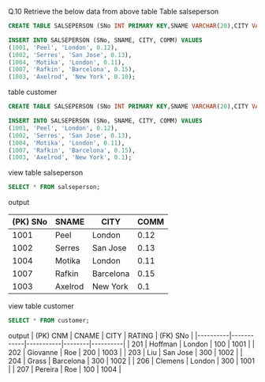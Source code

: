 Q.10  Retrieve the below data from above table
Table salseperson

```sql
CREATE TABLE SALSEPERSON (SNo INT PRIMARY KEY,SNAME VARCHAR(20),CITY VARCHAR(50),COMM DECIMAL(3,2));

INSERT INTO SALSEPERSON (SNo, SNAME, CITY, COMM) VALUES
(1001, 'Peel', 'London', 0.12),
(1002, 'Serres', 'San Jose', 0.13),
(1004, 'Motika', 'London', 0.11),
(1007, 'Rafkin', 'Barcelona', 0.15),
(1003, 'Axelrod', 'New York', 0.10);

```
table customer

```sql
CREATE TABLE SALSEPERSON (SNo INT PRIMARY KEY,SNAME VARCHAR(20),CITY VARCHAR(50),COMM DECIMAL(3,2));

INSERT INTO SALSEPERSON (SNo, SNAME, CITY, COMM) VALUES
(1001, 'Peel', 'London', 0.12),
(1002, 'Serres', 'San Jose', 0.13),
(1004, 'Motika', 'London', 0.11),
(1007, 'Rafkin', 'Barcelona', 0.15),
(1003, 'Axelrod', 'New York', 0.1);
```
view table salseperson
```sql
SELECT * FROM salseperson; 
```
output 

| (PK) SNo | SNAME     | CITY      | COMM  |
|----------|-----------|-----------|-------|
| 1001     | Peel      | London    | 0.12  |
| 1002     | Serres    | San Jose  | 0.13  |
| 1004     | Motika    | London    | 0.11  |
| 1007     | Rafkin    | Barcelona | 0.15  |
| 1003     | Axelrod   | New York  | 0.1  |



view table customer
```sql
SELECT * FROM customer; 
```

output
| (PK) CNM | CNAME      | CITY      | RATING | (FK) SNo |
|----------|------------|-----------|--------|----------|
| 201      | Hoffman    | London    | 100    | 1001     |
| 202      | Giovanne   | Roe       | 200    | 1003     |
| 203      | Liu        | San Jose  | 300    | 1002     |
| 204      | Grass      | Barcelona | 300    | 1002     |
| 206      | Clemens    | London    | 300    | 1001     |
| 207      | Pereira    | Roe       | 100    | 1004     |
